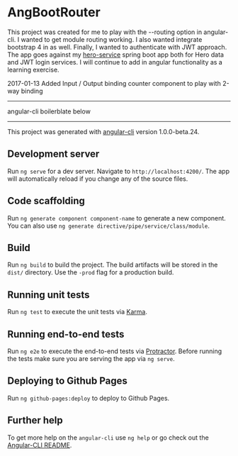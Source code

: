# AngBootRouter

This project was created for me to play with the --routing option in 
angular-cli.  I wanted to get module routing working.  I also wanted 
integrate bootstrap 4 in as well.  Finally, I wanted to authenticate 
with JWT approach.  The app goes against my [hero-service](https://github.com/wpfeiffe/hero-service) spring 
boot app both for Hero data and JWT login services.  I will continue
to add in angular functionality as a learning exercise.

2017-01-13
Added Input / Output binding counter component to play with 2-way binding

---
angular-cli boilerblate below

---
This project was generated with [angular-cli](https://github.com/angular/angular-cli) version 1.0.0-beta.24.

## Development server
Run `ng serve` for a dev server. Navigate to `http://localhost:4200/`. The app will automatically reload if you change any of the source files.

## Code scaffolding

Run `ng generate component component-name` to generate a new component. You can also use `ng generate directive/pipe/service/class/module`.

## Build

Run `ng build` to build the project. The build artifacts will be stored in the `dist/` directory. Use the `-prod` flag for a production build.

## Running unit tests

Run `ng test` to execute the unit tests via [Karma](https://karma-runner.github.io).

## Running end-to-end tests

Run `ng e2e` to execute the end-to-end tests via [Protractor](http://www.protractortest.org/).
Before running the tests make sure you are serving the app via `ng serve`.

## Deploying to Github Pages

Run `ng github-pages:deploy` to deploy to Github Pages.

## Further help

To get more help on the `angular-cli` use `ng help` or go check out the [Angular-CLI README](https://github.com/angular/angular-cli/blob/master/README.md).
